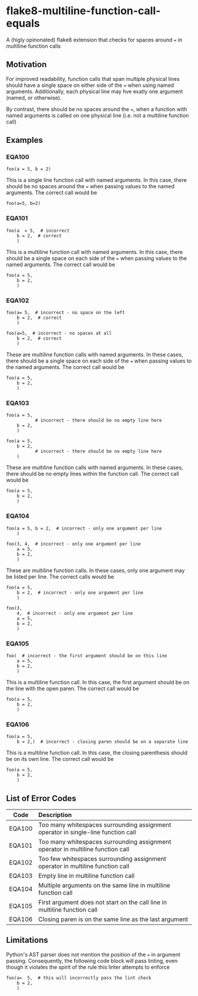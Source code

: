 # flake8-multiline-function-call-equals

A (higly opinonated) flake8 extension that checks for spaces around `=` in multiline function calls

## Motivation

For improved readability, function calls that span multiple physical lines should have a single space on either side of the `=` when using named arguments. Additionally, each physical line may hve exatly one argument (named, or otherwise).

By contrast, there should be no spaces around the `=`, when a function with named arguments is called on one physical line (i.e. not a multiline function call)

## Examples

### EQA100

```
foo(a = 5, b = 2)
```

This is a single line function call with named arguments. In this case, there should be no spaces around the `=` when passing values to the named arguments. The correct call would be

```
foo(a=5, b=2)
```

### EQA101

```
foo(a  = 5,  # incorrect
    b = 2,  # correct
    )
```

This is a multiline function call with named arguments. In this case, there should be a single space on each side of the `=` when passing values to the named arguments. The correct call would be

```
foo(a = 5,
    b = 2,
    )
```

### EQA102

```
foo(a= 5,  # incorrect - no space on the left
    b = 2,  # correct
    )
```

```
foo(a=5,  # incorrect - no spaces at all
    b = 2,  # correct
    )
```

These are multiline function calls with named arguments. In these cases, there should be a single space on each side of the `=` when passing values to the named arguments. The correct call would be

```
foo(a = 5,
    b = 2,
    )
```

### EQA103

```
foo(a = 5,
           # incorrect - there should be no empty line here
    b = 2,
    )
```

```
foo(a = 5,
    b = 2,
           # incorrect - there should be no empty line here
    )
```

These are multiline function calls with named arguments. In these cases, there should be no empty lines within the function call. The correct call would be

```
foo(a = 5,
    b = 2,
    )
```


### EQA104

```
foo(a = 5, b = 2,  # incorrect - only one argument per line
    )
```

```
foo(3, 4,  # incorrect - only one argument per line
    a = 5,
    b = 2,
    )
```


These are multiline function calls. In these cases, only one argument may be listed per line. The correct calls would be

```
foo(a = 5,
    b = 2,  # incorrect - only one argument per line
    )
```

```
foo(3,
    4,  # incorrect - only one argument per line
    a = 5,
    b = 2,
    )
```

### EQA105

```
foo(  # incorrect - the first argument should be on this line
    a = 5,
    b = 2,
    )
```

This is a multiline function call. In this case, the first argument should be on the line with the open paren. The correct call would be

```
foo(a = 5,
    b = 2,
    )
```

### EQA106

```
foo(a = 5,
    b = 2,)  # incorrect - closing paren should be on a separate line
```


This is a multiline function call. In this case, the closing parenthesis should be on its own line. The correct call would be

```
foo(a = 5,
    b = 2,
    )
```

## List of Error Codes

| Code          | Description   |
|:-------------:|:--------------|
| EQA100      | Too many whitespaces surrounding assignment operator in single-line function call |
| EQA101      | Too many whitespaces surrounding assignment operator in multiline function call |
| EQA102      | Too few whitespaces surrounding assignment operator in multiline function call |
| EQA103      | Empty line in multiline function call |
| EQA104      | Multiple arguments on the same line in multiline function call |
| EQA105      | First argument does not start on the call line in multiline function call |
| EQA106      | Closing paren is on the same line as the last argument |


## Limitations

Python's AST parser does not mention the position of the `=` in argument passing. Consequently, the following code block will pass linting, even though it violates the spirit of the rule this linter attempts to enforce

```
foo(a=  5,  # this will incorrectly pass the lint check
    b = 2,
    )
```
